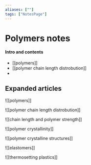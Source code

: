 ```yaml
---
aliases: [""]
tags: ["NotesPage"]
---
```


# Polymers notes
#### Intro and contents
- [[polymers]]
- [[polymer chain length distrobution]]
- 

## Expanded articles
![[polymers]]

![[polymer chain length distrobution]]

![[chain length and polymer strength]]

![[polymer crystallinity]]

![[polymer crystalline structures]]

![[elastomers]]

![[thermosetting plastics]]